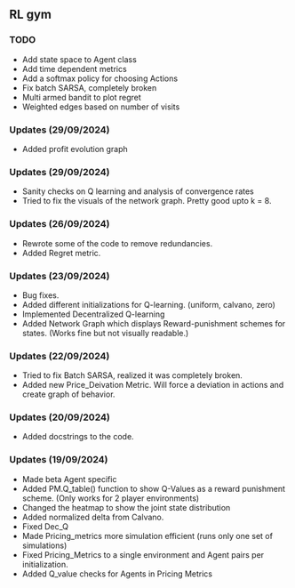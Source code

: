 ## RL gym

### TODO
 - Add state space to Agent class
 - Add time dependent metrics
 - Add a softmax policy for choosing Actions
 - Fix batch SARSA, completely broken
 - Multi armed bandit to plot regret
 - Weighted edges based on number of visits



### Updates (29/09/2024)
 - Added profit evolution graph

### Updates (29/09/2024)
 - Sanity checks on Q learning and analysis of convergence rates
 - Tried to fix the visuals of the network graph. Pretty good upto k = 8.


### Updates (26/09/2024)
 - Rewrote some of the code to remove redundancies.
 - Added Regret metric.

### Updates (23/09/2024)
 - Bug fixes.
 - Added different initializations for Q-learning. (uniform, calvano, zero)
 - Implemented Decentralized Q-learning
 - Added Network Graph which displays Reward-punishment schemes for states. (Works fine but not visually readable.)

### Updates (22/09/2024)
 - Tried to fix Batch SARSA, realized it was completely broken.
 - Added new Price_Deivation Metric. Will force a deviation in actions and create graph of behavior.

### Updates (20/09/2024)
- Added docstrings to the code.

### Updates (19/09/2024)
 - Made beta Agent specific
 - Added PM.Q_table() function to show Q-Values as a reward punishment scheme. (Only works for 2 player environments)
 - Changed the heatmap to show the joint state distribution
 - Added normalized delta from Calvano.
 - Fixed Dec_Q
 - Made Pricing_metrics more simulation efficient (runs only one set of simulations)
 - Fixed Pricing_Metrics to a single environment and Agent pairs per initialization.
 - Added Q_value checks for Agents in Pricing Metrics
